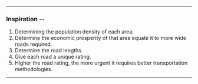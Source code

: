 _______

### Inspiration --
1. Determining the population density of each area.
2. Determine the economic prosperity of that area equate it to more wide roads required.
3. Determine the road lengths.
4. Give each road a unique rating.
5. Higher the road rating, the more urgent it requires better transportation methodologies.
___________


